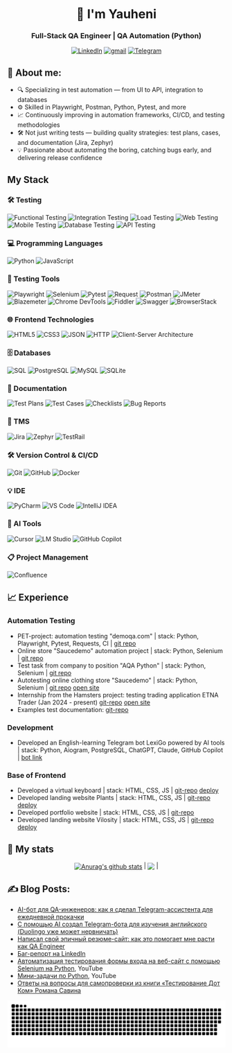 <div id="header" align="center">
    <h1>👋 I'm  Yauheni </h1>
    <h3>Full-Stack QA Engineer | QA Automation (Python)</h3>
</div>

<div id="socials" align="center">
<a href="https://www.linkedin.com/in/yauheni-paulovich-2601b31a5/" target="_blank"><img src="https://img.shields.io/badge/LinkedIn-blue?style=for-the-badge&logo=linkedin&logoColor=white" alt="LinkedIn"/></a>
<a href="mailto:e.pavlovich29@gmail.com"><img src="https://img.shields.io/badge/Gmail-D14836?style=for-the-badge&logo=gmail&logoColor=white" alt="gmail"/></a> 
<a href="https://t.me/e_pavlovich" target="_blank"><img src="https://img.shields.io/badge/Telegram-blue?style=for-the-badge&logo=telegram&logoColor=white" alt="Telegram"/></a>
</div>

## 🧐 About me:
- 🔍 Specializing in test automation — from UI to API, integration to databases
- ⚙️ Skilled in Playwright, Postman, Python, Pytest, and more
- 📈 Continuously improving in automation frameworks, CI/CD, and testing methodologies
- 🛠️ Not just writing tests — building quality strategies: test plans, cases, and documentation (Jira, Zephyr)
- 💡 Passionate about automating the boring, catching bugs early, and delivering release confidence

## My Stack
### 🛠 Testing
![Functional Testing](https://img.shields.io/badge/Functional_Testing-009688?style=for-the-badge) ![Integration Testing](https://img.shields.io/badge/Integration_Testing-009688?style=for-the-badge) ![Load Testing](https://img.shields.io/badge/Load_Testing-009688?style=for-the-badge)  ![Web Testing](https://img.shields.io/badge/Web_Testing-009688?style=for-the-badge) ![Mobile Testing](https://img.shields.io/badge/Mobile_Testing-009688?style=for-the-badge) 
![Database Testing](https://img.shields.io/badge/Database_Testing-009688?style=for-the-badge) ![API Testing](https://img.shields.io/badge/API_Testing-009688?style=for-the-badge)  

### 💻 Programming Languages
![Python](https://img.shields.io/badge/Python-3670A0?style=for-the-badge&logo=python&logoColor=ffdd54)  ![JavaScript](https://img.shields.io/badge/JavaScript-%23323330.svg?style=for-the-badge&logo=javascript&logoColor=%23F7DF1E)  

### 🔧 Testing Tools
![Playwright](https://img.shields.io/badge/Playwright-45b8d8?style=for-the-badge)  ![Selenium](https://img.shields.io/badge/Selenium-%43B02A?style=for-the-badge&logo=selenium&logoColor=white)  ![Pytest](https://img.shields.io/badge/Pytest-3776AB?style=for-the-badge)  ![Request](https://img.shields.io/badge/Request-FF5722?style=for-the-badge)  ![Postman](https://img.shields.io/badge/Postman-FF6C37?style=for-the-badge&logo=postman&logoColor=white)  ![JMeter](https://img.shields.io/badge/JMeter-D22128?style=for-the-badge)  ![Blazemeter](https://img.shields.io/badge/Blazemeter-EA4C89?style=for-the-badge)  ![Chrome DevTools](https://img.shields.io/badge/Chrome_DevTools-4285F4?style=for-the-badge)  ![Fiddler](https://img.shields.io/badge/Fiddler-8C8C8C?style=for-the-badge)  ![Swagger](https://img.shields.io/badge/Swagger-85EA2D?style=for-the-badge)  ![BrowserStack](https://img.shields.io/badge/BrowserStack-F26207?style=for-the-badge)  

### 🌐 Frontend Technologies
![HTML5](https://img.shields.io/badge/HTML5-%23E34F26.svg?style=for-the-badge&logo=html5&logoColor=white)  ![CSS3](https://img.shields.io/badge/CSS3-%231572B6.svg?style=for-the-badge&logo=css3&logoColor=white)  ![JSON](https://img.shields.io/badge/JSON-%23000000.svg?style=for-the-badge&logo=json&logoColor=white)  ![HTTP](https://img.shields.io/badge/HTTP-%23FF9800.svg?style=for-the-badge)  ![Client-Server Architecture](https://img.shields.io/badge/Client_Server_Architecture-607D8B?style=for-the-badge)  

### 🗄️ Databases
![SQL](https://img.shields.io/badge/SQL-%234479A1.svg?style=for-the-badge&logo=sql&logoColor=white)  ![PostgreSQL](https://img.shields.io/badge/PostgreSQL-%23336791.svg?style=for-the-badge&logo=postgresql&logoColor=white)  ![MySQL](https://img.shields.io/badge/MySQL-%234479A1.svg?style=for-the-badge&logo=mysql&logoColor=white)  ![SQLite](https://img.shields.io/badge/SQLite-%23003B57.svg?style=for-the-badge&logo=sqlite&logoColor=white)  

### 📝 Documentation
![Test Plans](https://img.shields.io/badge/Test_Plans-9C27B0?style=for-the-badge)  ![Test Cases](https://img.shields.io/badge/Test_Cases-9C27B0?style=for-the-badge)  ![Checklists](https://img.shields.io/badge/Checklists-9C27B0?style=for-the-badge)  ![Bug Reports](https://img.shields.io/badge/Bug_Reports-9C27B0?style=for-the-badge)  

### 🔄 TMS
![Jira](https://img.shields.io/badge/Jira-0052CC?style=for-the-badge&logo=jira&logoColor=white)  ![Zephyr](https://img.shields.io/badge/Zephyr-0052CC?style=for-the-badge)  ![TestRail](https://img.shields.io/badge/TestRail-00B0F0?style=for-the-badge)
  

### 🛠 Version Control & CI/CD
![Git](https://img.shields.io/badge/Git-%23F05033.svg?style=for-the-badge&logo=git&logoColor=white)  ![GitHub](https://img.shields.io/badge/GitHub-%23121011.svg?style=for-the-badge&logo=github&logoColor=white)  ![Docker](https://img.shields.io/badge/Docker-%232496ED.svg?style=for-the-badge&logo=docker&logoColor=white)  

### 💡 IDE
![PyCharm](https://img.shields.io/badge/PyCharm-000000?style=for-the-badge&logo=pycharm&logoColor=white)  ![VS Code](https://img.shields.io/badge/VS%20Code-007ACC?style=for-the-badge&logo=visual-studio-code&logoColor=white)  ![IntelliJ IDEA](https://img.shields.io/badge/IntelliJ_IDEA-000000.svg?style=for-the-badge&logo=intellij-idea&logoColor=white)  

### 🤖 AI Tools
![Cursor](https://img.shields.io/badge/Cursor_IDE-3C2FDE?style=for-the-badge)
![LM Studio](https://img.shields.io/badge/LM_Studio-5C2D91?style=for-the-badge)
![GitHub Copilot](https://img.shields.io/badge/GitHub_Copilot-181717?style=for-the-badge&logo=github&logoColor=white) 

### 📋 Project Management
![Confluence](https://img.shields.io/badge/Confluence-172B4D?style=for-the-badge&logo=confluence&logoColor=white)  

## 📈 Experience
### Automation Testing
- PET-project: automation testing "demoqa.com" | stack: Python, Playwright, Pytest, Requests, CI | [git repo](https://github.com/hello3world/demoqa)
- Online store "Saucedemo" automation project | stack: Python, Selenium | [git repo](https://github.com/hello3world/studing_test_auto_project_saucedemo)
- Test task from company to position "AQA Python" | stack: Python, Selenium | [git repo](https://github.com/hello3world/test_tasks/tree/main/tests)
- Autotesting online clothing store "Saucedemo" | stack: Python, Selenium | [git repo](https://github.com/hello3world/saucedemo_autotests) [open site](https://www.saucedemo.com/)
- Internship from the Hamsters project: testing trading application ETNA Trader (Jan 2024 - present) [git-repo](https://github.com/hello3world/EtnaTrader) [open site](https://www.etnasoft.com/etna-trader/)
- Examples test documentation: [git-repo](https://github.com/hello3world/TestDocumentation)

### Development
- Developed an English-learning Telegram bot LexiGo powered by AI tools | stack: Python, Aiogram, PostgreSQL, ChatGPT, Claude, GitHub Copilot | [bot link](https://t.me/LexiGoBot)

### Base of Frontend
- Developed a virtual keyboard | stack: HTML, CSS, JS | [git-repo](https://github.com/hello3world/Virtual-Keyboard/tree/gh-pages) [deploy](https://hello3world.github.io/Virtual-Keyboard/)
- Developed landing website Plants | stack: HTML, CSS, JS | [git-repo](https://github.com/hello3world/plants/tree/gh-pages) [deploy](https://hello3world.github.io/plants/)
- Developed portfolio website | stack: HTML, CSS, JS | [git-repo](https://github.com/hello3world/Freelancer-portfolio)
- Developed landing website Vilosity | stack: HTML, CSS, JS | [git-repo](https://hello3world.github.io/Velocity/) [deploy](https://hello3world.github.io/Freelancer-portfolio/)

## 🚀 My stats
<p align="center">
<a href="https://github.com/anuraghazra/github-readme-stats"><img align="center" src="https://github-readme-stats.vercel.app/api?username=hello3world&show_icons=true&include_all_commits=true&theme=buefy&hide_border=true" alt="Anurag's github stats" /></a> | <a href="https://github.com/anuraghazra/github-readme-stats"><img align="center" src="https://github-readme-stats.vercel.app/api/top-langs/?username=hello3world&layout=compact&theme=buefy&hide_border=true" /></a> |
</p>

## ✍️ Blog Posts: 
- [AI-бот для QA-инженеров: как я сделал Telegram-ассистента для ежедневной прокачки](https://habr.com/ru/articles/927708/)
- [C помощью AI создал Telegram-бота для изучения английского (Duolingo уже может нервничать)](https://habr.com/ru/articles/907716/)
- [Написал свой эпичный резюме-сайт: как это помогает мне расти как QA Engineer](https://www.linkedin.com/posts/yauheni-paulovich-2601b31a5_%D0%BD%D0%B0%D0%BF%D0%B8%D1%81%D0%B0%D0%BB-%D1%81%D0%B2%D0%BE%D0%B9-%D1%8D%D0%BF%D0%B8%D1%87%D0%BD%D1%8B%D0%B9-%D1%80%D0%B5%D0%B7%D1%8E%D0%BC%D0%B5-%D1%81%D0%B0%D0%B9%D1%82-%D0%BA%D0%B0%D0%BA-%D1%8D%D1%82%D0%BE-activity-7200510994165456898-_I0T?utm_source=share&utm_medium=member_desktop)
- [Баг-репорт на LinkedIn](https://www.linkedin.com/posts/yauheni-paulovich-2601b31a5_bugreport-qa-linkedin-activity-7198788919822282752-Te2j?utm_source=share&utm_medium=member_desktop)
- [Автоматизация тестирования формы входа на веб-сайт с помощью Selenium на Python](https://www.youtube.com/watch?v=wCXkez_Eqo0), YouTube
- [Мини-задачи по Python](https://www.youtube.com/@e.pavlovich29/shorts), YouTube
- [Ответы на вопросы для самопроверки из книги «Тестирование Дот Ком» Романа Савина](https://proglib.io/p/otvety-na-voprosy-dlya-samoproverki-iz-knigi-testirovanie-dot-kom-romana-savina-2023-12-22)

<img src="https://raw.githubusercontent.com/teuchezh/teuchezh/output/github-contribution-grid-snake.svg#gh-light-mode-only" width="1200px">
